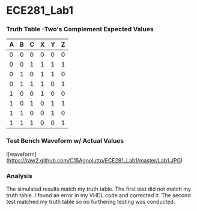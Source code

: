 ECE281_Lab1
===========
### Truth Table -Two's Complement Expected Values
| A | B | C | X | Y | Z |
|---|---|---|---|---|---|
| 0 | 0 | 0 | 0 | 0 | 0 |
| 0 | 0 | 1 | 1 | 1 | 1 |
| 0 | 1 | 0 | 1 | 1 | 0 | 
| 0 | 1 | 1 | 1 | 0 | 1 |
| 1 | 0 | 0 | 1 | 0 | 0 |
| 1 | 0 | 1 | 0 | 1 | 1 |
| 1 | 1 | 0 | 0 | 1 | 0 |
| 1 | 1 | 1 | 0 | 0 | 1 |

### Test Bench Waveform w/ Actual Values
![waveform] (https://raw2.github.com/C15Agnolutto/ECE281_Lab1/master/Lab1.JPG)


### Analysis
The simulated results match my truth table. The first test did not match my truth table.
I found an error in my VHDL code and corrected it. The second test matched my truth table
so no furthering testing was conducted. 
